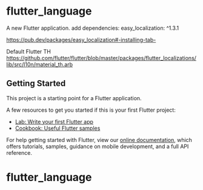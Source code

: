 # flutter_language
A new Flutter application.
add  dependencies:
  easy_localization: ^1.3.1

https://pub.dev/packages/easy_localization#-installing-tab-

Default Flutter TH
https://github.com/flutter/flutter/blob/master/packages/flutter_localizations/lib/src/l10n/material_th.arb

## Getting Started

This project is a starting point for a Flutter application.

A few resources to get you started if this is your first Flutter project:

- [Lab: Write your first Flutter app](https://flutter.dev/docs/get-started/codelab)
- [Cookbook: Useful Flutter samples](https://flutter.dev/docs/cookbook)

For help getting started with Flutter, view our
[online documentation](https://flutter.dev/docs), which offers tutorials,
samples, guidance on mobile development, and a full API reference.
# flutter_language

